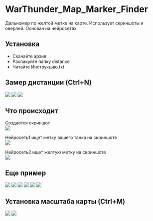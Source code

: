 # WarThunder_Map_Marker_Finder

Дальномер по желтой метке на карте. Использует скриншоты и оверлей.
Основан на нейросетях

## Установка

- Скачайте архив
- Распакуйте папку distance
- Читайте Инструкцию.txt

## Замер дистанции (Ctrl+N)
<img src="https://github.com/Yonisen/WarThunder_Map_Marker_Finder/blob/main/fullHd_1920_1080/distance/data/1/screen70.jpg">
<img src="https://github.com/Yonisen/WarThunder_Map_Marker_Finder/blob/main/fullHd_1920_1080/distance/data/1/screen71.jpg">
<img src="https://github.com/Yonisen/WarThunder_Map_Marker_Finder/blob/main/fullHd_1920_1080/distance/data/1/screen72.jpg">

## Что происходит
Создается скриншот<br>
<img src="https://github.com/Yonisen/WarThunder_Map_Marker_Finder/blob/main/fullHd_1920_1080/distance/data/1/karta0.jpg">

Нейросеть1 ищет метку вашего танка на скриншоте<br>
<img src="https://github.com/Yonisen/WarThunder_Map_Marker_Finder/blob/main/fullHd_1920_1080/distance/data/1/karta1.jpg">

Нейросеть2 ищет желтую метку на скриншоте<br>
<img src="https://github.com/Yonisen/WarThunder_Map_Marker_Finder/blob/main/fullHd_1920_1080/distance/data/1/karta2.jpg">


## Еще пример
<img src="https://github.com/Yonisen/WarThunder_Map_Marker_Finder/blob/main/fullHd_1920_1080/distance/data/2/screen61.jpg">
<img src="https://github.com/Yonisen/WarThunder_Map_Marker_Finder/blob/main/fullHd_1920_1080/distance/data/2/screen62.jpg">
<img src="https://github.com/Yonisen/WarThunder_Map_Marker_Finder/blob/main/fullHd_1920_1080/distance/data/2/screen63.jpg">
<img src="https://github.com/Yonisen/WarThunder_Map_Marker_Finder/blob/main/fullHd_1920_1080/distance/data/2/karta0.jpg">
<img src="https://github.com/Yonisen/WarThunder_Map_Marker_Finder/blob/main/fullHd_1920_1080/distance/data/2/karta1.jpg">
<img src="https://github.com/Yonisen/WarThunder_Map_Marker_Finder/blob/main/fullHd_1920_1080/distance/data/2/karta2.jpg">

## Установка масштаба карты (Ctrl+M)
<img src="https://github.com/Yonisen/WarThunder_Map_Marker_Finder/blob/main/fullHd_1920_1080/distance/data/1/screen68.jpg">
<img src="https://github.com/Yonisen/WarThunder_Map_Marker_Finder/blob/main/fullHd_1920_1080/distance/data/1/screen69.jpg">
